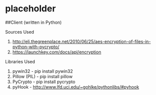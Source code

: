 placeholder
===========

##Client (written in Python)

Sources Used

1. http://eli.thegreenplace.net/2010/06/25/aes-encryption-of-files-in-python-with-pycrypto/
2. https://launchkey.com/docs/api/encryption

Libraries Used

1. pywin32 - pip install pywin32
2. Pillow (PIL) - pip install pillow
3. PyCrypto - pip install pycrypto
4. pyHook - http://www.lfd.uci.edu/~gohlke/pythonlibs/#pyhook